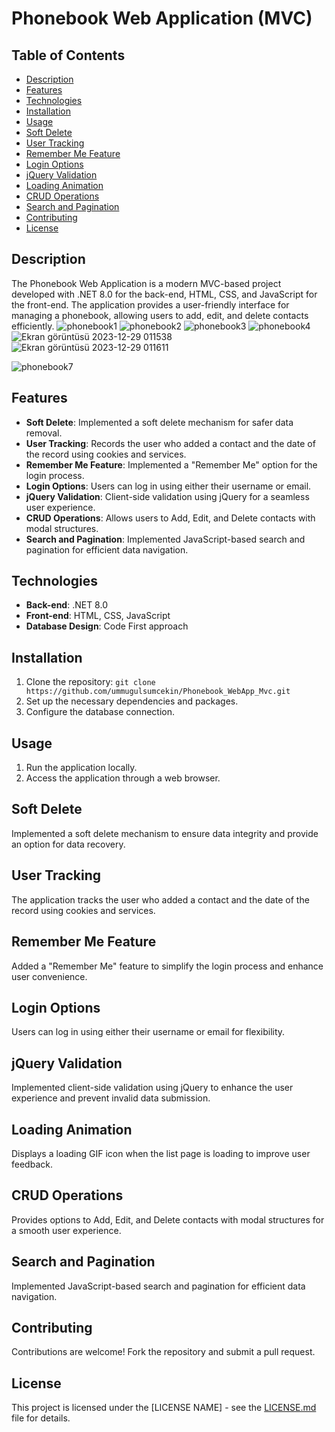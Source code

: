 
# Phonebook Web Application (MVC)

## Table of Contents
- [Description](#description)
- [Features](#features)
- [Technologies](#technologies)
- [Installation](#installation)
- [Usage](#usage)
- [Soft Delete](#soft-delete)
- [User Tracking](#user-tracking)
- [Remember Me Feature](#remember-me-feature)
- [Login Options](#login-options)
- [jQuery Validation](#jquery-validation)
- [Loading Animation](#loading-animation)
- [CRUD Operations](#crud-operations)
- [Search and Pagination](#search-and-pagination)
- [Contributing](#contributing)
- [License](#license)

## Description
The Phonebook Web Application is a modern MVC-based project developed with .NET 8.0 for the back-end, HTML, CSS, and JavaScript for the front-end. The application provides a user-friendly interface for managing a phonebook, allowing users to add, edit, and delete contacts efficiently.
![phonebook1](https://github.com/ummugulsumcekin/PhoneBookApp/assets/102469765/08f97fdb-2925-4855-855b-7a660c24216c)
![phonebook2](https://github.com/ummugulsumcekin/PhoneBookApp/assets/102469765/7a602713-b366-4ffd-a9c3-aca44ccb7ae5)
![phonebook3](https://github.com/ummugulsumcekin/PhoneBookApp/assets/102469765/d5665622-4496-44ac-82ab-2a48b4476f10)
![phonebook4](https://github.com/ummugulsumcekin/PhoneBookApp/assets/102469765/3ccb04dc-35df-4868-8976-5434caef6d21)
![Ekran görüntüsü 2023-12-29 011538](https://github.com/ummugulsumcekin/PhoneBookApp/assets/102469765/8f12851b-36ed-437c-8519-e18c0a8c2f7c)
![Ekran görüntüsü 2023-12-29 011611](https://github.com/ummugulsumcekin/PhoneBookApp/assets/102469765/1d37ce1b-86ea-4fa8-9386-e7323c4cfdf5)

![phonebook7](https://github.com/ummugulsumcekin/PhoneBookApp/assets/102469765/81715ef3-c486-45e5-be1b-b02a5c27ba53)
## Features
- **Soft Delete**: Implemented a soft delete mechanism for safer data removal.
- **User Tracking**: Records the user who added a contact and the date of the record using cookies and services.
- **Remember Me Feature**: Implemented a "Remember Me" option for the login process.
- **Login Options**: Users can log in using either their username or email.
- **jQuery Validation**: Client-side validation using jQuery for a seamless user experience.
- **CRUD Operations**: Allows users to Add, Edit, and Delete contacts with modal structures.
- **Search and Pagination**: Implemented JavaScript-based search and pagination for efficient data navigation.

## Technologies
- **Back-end**: .NET 8.0
- **Front-end**: HTML, CSS, JavaScript
- **Database Design**: Code First approach

## Installation
1. Clone the repository: `git clone https://github.com/ummugulsumcekin/Phonebook_WebApp_Mvc.git`
2. Set up the necessary dependencies and packages.
3. Configure the database connection.

## Usage
1. Run the application locally.
2. Access the application through a web browser.

## Soft Delete
Implemented a soft delete mechanism to ensure data integrity and provide an option for data recovery.

## User Tracking
The application tracks the user who added a contact and the date of the record using cookies and services.

## Remember Me Feature
Added a "Remember Me" feature to simplify the login process and enhance user convenience.

## Login Options
Users can log in using either their username or email for flexibility.

## jQuery Validation
Implemented client-side validation using jQuery to enhance the user experience and prevent invalid data submission.

## Loading Animation
Displays a loading GIF icon when the list page is loading to improve user feedback.

## CRUD Operations
Provides options to Add, Edit, and Delete contacts with modal structures for a smooth user experience.

## Search and Pagination
Implemented JavaScript-based search and pagination for efficient data navigation.

## Contributing
Contributions are welcome! Fork the repository and submit a pull request.

## License
This project is licensed under the [LICENSE NAME] - see the [LICENSE.md](LICENSE.md) file for details.
